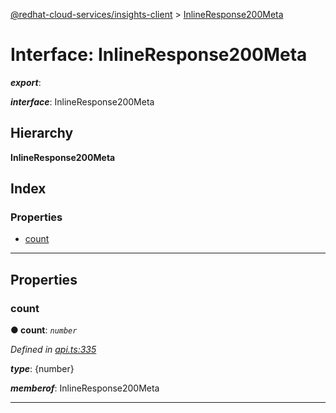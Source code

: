 [@redhat-cloud-services/insights-client](../README.md) > [InlineResponse200Meta](../interfaces/inlineresponse200meta.md)

# Interface: InlineResponse200Meta

*__export__*: 

*__interface__*: InlineResponse200Meta

## Hierarchy

**InlineResponse200Meta**

## Index

### Properties

* [count](inlineresponse200meta.md#count)

---

## Properties

<a id="count"></a>

###  count

**● count**: *`number`*

*Defined in [api.ts:335](https://github.com/RedHatInsights/javascript-clients/blob/master/packages/insights/api.ts#L335)*

*__type__*: {number}

*__memberof__*: InlineResponse200Meta

___

